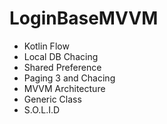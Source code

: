 # LoginBaseMVVM

- Kotlin Flow
- Local DB Chacing
- Shared Preference
- Paging 3 and Chacing
- MVVM Architecture
- Generic Class
- S.O.L.I.D
